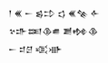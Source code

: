 <div class='block'>
<div class='line'>𒁹 𒌍 𒀸 𒌗𒄞 𒌓 𒌍𒆚 𒅆</div>
<div class='line'>𒆳𒈥𒌅𒆠𒌑 𒋢𒂔𒆠</div>
<div class='line'>𒀸 𒄑𒆪 𒄤𒀝</div>
</div>